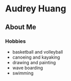# Audrey Huang
## About Me
### Hobbies
- basketball and volleyball
- canoeing and kayaking
- drawing and painting
- wave boarding 
- swimming





